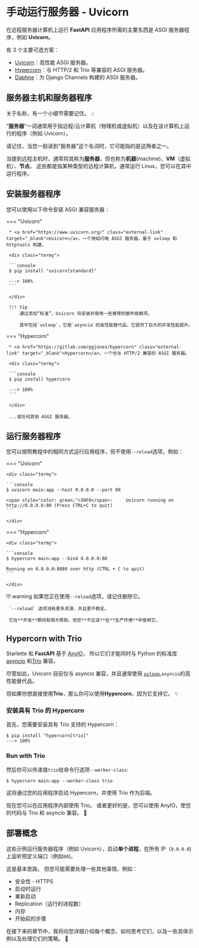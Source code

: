 # 手动运行服务器 - Uvicorn

在远程服务器计算机上运行 **FastAPI** 应用程序所需的主要东西是 ASGI 服务器程序，例如 **Uvicorn**。

有 3 个主要可选方案：

* <a href="https://www.uvicorn.org/" class="external-link" target="_blank">Uvicorn</a>：高性能 ASGI 服务器。
* <a href="https://pgjones.gitlab.io/hypercorn/" class="external-link" target="_blank">Hypercorn</a>：与 HTTP/2 和 Trio 等兼容的 ASGI 服务器。
* <a href="https://github.com/django/daphne" class="external-link" target="_blank">Daphne</a>：为 Django Channels 构建的 ASGI 服务器。

## 服务器主机和服务器程序

关于名称，有一个小细节需要记住。 💡

“**服务器**”一词通常用于指远程/云计算机（物理机或虚拟机）以及在该计算机上运行的程序（例如 Uvicorn）。

请记住，当您一般读到“服务器”这个名词时，它可能指的是这两者之一。

当提到远程主机时，通常将其称为**服务器**，但也称为**机器**(machine)、**VM**（虚拟机）、**节点**。 这些都是指某种类型的远程计算机，通常运行 Linux，您可以在其中运行程序。


## 安装服务器程序

您可以使用以下命令安装 ASGI 兼容服务器：

=== "Uvicorn"

     * <a href="https://www.uvicorn.org/" class="external-link" target="_blank">Uvicorn</a>，一个快如闪电 ASGI 服务器，基于 uvloop 和 httptools 构建。

     <div class="termy">

     ```console
     $ pip install "uvicorn[standard]"

     ---> 100%
     ```

     </div>

     !!! tip
         通过添加“标准”，Uvicorn 将安装并使用一些推荐的额外依赖项。

         其中包括`uvloop`，它是`asyncio`的高性能替代品，它提供了巨大的并发性能提升。

=== "Hypercorn"

     * <a href="https://gitlab.com/pgjones/hypercorn" class="external-link" target="_blank">Hypercorn</a>，一个也与 HTTP/2 兼容的 ASGI 服务器。

     <div class="termy">

     ```console
     $ pip install hypercorn

     ---> 100%
     ```

     </div>

     ...或任何其他 ASGI 服务器。


## 运行服务器程序

您可以按照教程中的相同方式运行应用程序，但不使用`--reload`选项，例如：

=== "Uvicorn"

    <div class="termy">

    ```console
    $ uvicorn main:app --host 0.0.0.0 --port 80

    <span style="color: green;">INFO</span>:     Uvicorn running on http://0.0.0.0:80 (Press CTRL+C to quit)
    ```

    </div>


=== "Hypercorn"

    <div class="termy">

    ```console
    $ hypercorn main:app --bind 0.0.0.0:80

    Running on 0.0.0.0:8080 over http (CTRL + C to quit)
    ```

    </div>

!!! warning
     如果您正在使用`--reload`选项，请记住删除它。

     `--reload` 选项消耗更多资源，并且更不稳定。

     它在**开发**期间有很大帮助，但您**不应该**在**生产环境**中使用它。

## Hypercorn with Trio

Starlette 和 **FastAPI** 基于 <a href="https://anyio.readthedocs.io/en/stable/" class="external-link" target="_blank">AnyIO</a>， 所以它们才能同时与 Python 的标准库 <a href="https://docs.python.org/3/library/asyncio-task.html" class="external-link" target="_blank">asyncio</a> 和<a href="https://trio.readthedocs.io/en/stable/" class="external-link" target="_blank">Trio</a> 兼容。

尽管如此，Uvicorn 目前仅与 asyncio 兼容，并且通常使用 <a href="https://github.com/MagicStack/uvloop" class="external-link" target="_blank">`uvloop`</a >,`asyncio`的高性能替代品。

但如果你想直接使用**Trio**，那么你可以使用**Hypercorn**，因为它支持它。 ✨

### 安装具有 Trio 的 Hypercorn

首先，您需要安装具有 Trio 支持的 Hypercorn：

<div class="termy">

```console
$ pip install "hypercorn[trio]"
---> 100%
```

</div>

### Run with Trio

然后你可以传递值`trio`给命令行选项`--worker-class`:

<div class="termy">

```console
$ hypercorn main:app --worker-class trio
```

</div>

这将通过您的应用程序启动 Hypercorn，并使用 Trio 作为后端。

现在您可以在应用程序内部使用 Trio。 或者更好的是，您可以使用 AnyIO，使您的代码与 Trio 和 asyncio 兼容。 🎉

## 部署概念

这些示例运行服务器程序（例如 Uvicorn），启动**单个进程**，在所有 IP（`0.0.0.0`)上监听预定义端口（例如`80`)。

这是基本思路。 但您可能需要处理一些其他事情，例如：

* 安全性 - HTTPS
* 启动时运行
* 重新启动
* Replication（运行的进程数）
* 内存
* 开始前的步骤

在接下来的章节中，我将向您详细介绍每个概念、如何思考它们，以及一些具体示例以及处理它们的策略。 🚀